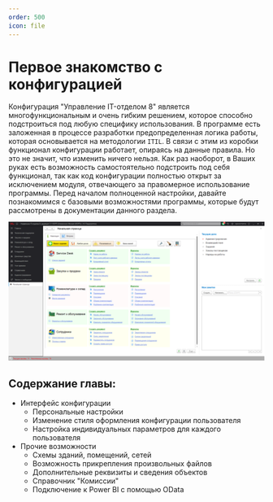 ```yaml
---
order: 500
icon: file
---
```


# Первое знакомство с конфигурацией

Конфигурация "Управление IT-отделом 8" является многофункциональным и очень гибким решением, которое способно подстроиться под любую специфику использования. В программе есть заложенная в процессе разработки предопределенная логика работы, которая основывается на методологии `ITIL`. В связи с этим из коробки функционал конфигурации работает, опираясь на данные правила. Но это не значит, что изменить ничего нельзя. Как раз наоборот, в Ваших руках есть возможность самостоятельно подстроить под себя функционал, так как код конфигурации полностью открыт за исключением модуля, отвечающего за правомерное использование программы. Перед началом полноценной настройки, давайте познакомимся с базовыми возможностями программы, которые будут рассмотрены в документации данного раздела. 

![Начальная страница](static/01_ПервоеЗнакомство.png)

## Содержание главы:
* Интерфейс конфигурации
    * Персональные настройки
    * Изменение стиля оформления конфигурации пользователя
    * Настройка индивидуальных параметров для каждого пользователя
* Прочие возможности
    * Схемы зданий, помещений, сетей
    * Возможность прикрепления произвольных файлов
    * Дополнительные реквизиты и сведения объектов
    * Справочник "Комиссии"
    * Подключение к Power BI с помощью OData

